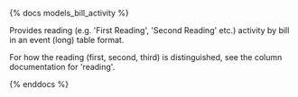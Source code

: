 {% docs models_bill_activity %}

Provides reading (e.g. 'First Reading', 'Second Reading' etc.) activity by bill in an event (long) table format.

For how the reading (first, second, third) is distinguished, see the column documentation for 'reading'.

{% enddocs %}
